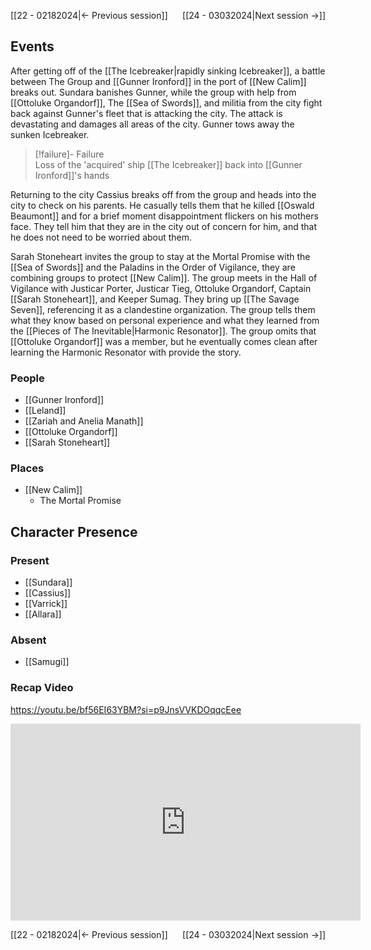 [[22 - 02182024|← Previous session]] <span style="float: right;">[[24 - 03032024|Next session →]]</span>

## Events
After getting off of the [[The Icebreaker|rapidly sinking Icebreaker]], a battle between The Group and [[Gunner Ironford]] in the port of [[New Calim]] breaks out. Sundara banishes Gunner, while the group with help from [[Ottoluke Organdorf]], The [[Sea of Swords]], and militia from the city fight back against Gunner's fleet that is attacking the city. The attack is devastating and damages all areas of the city. Gunner tows away the sunken Icebreaker.

> [!failure]- Failure  
> Loss of the 'acquired' ship [[The Icebreaker]] back into [[Gunner Ironford]]'s hands

Returning to the city Cassius breaks off from the group and heads into the city to check on his parents. He casually tells them that he killed [[Oswald Beaumont]] and for a brief moment disappointment flickers on his mothers face. They tell him that they are in the city out of concern for him, and that he does not need to be worried about them.

Sarah Stoneheart invites the group to stay at the Mortal Promise with the [[Sea of Swords]] and the Paladins in the Order of Vigilance, they are combining groups to protect [[New Calim]]. The group meets in the Hall of Vigilance with Justicar Porter, Justicar Tieg, Ottoluke Organdorf, Captain [[Sarah Stoneheart]], and Keeper Sumag. They bring up [[The Savage Seven]], referencing it as a clandestine organization. The group tells them what they know based on personal experience and what they learned from the [[Pieces of The Inevitable|Harmonic Resonator]]. The group omits that [[Ottoluke Organdorf]] was a member, but he eventually comes clean after learning the Harmonic Resonator with provide the story.

### People
- [[Gunner Ironford]] 
- [[Leland]] 
- [[Zariah and Anelia Manath]]
- [[Ottoluke Organdorf]] 
- [[Sarah Stoneheart]] 

### Places 
- [[New Calim]] 
	- The Mortal Promise

## Character Presence 
### Present
- [[Sundara]] 
- [[Cassius]] 
- [[Varrick]] 
- [[Allara]] 
### Absent
- [[Samugi]]

### Recap Video

https://youtu.be/bf56EI63YBM?si=p9JnsVVKDOqqcEee

<iframe width="560" height="315" src="https://www.youtube.com/embed/bf56EI63YBM?si=p9JnsVVKDOqqcEee" title="YouTube video player" frameborder="0" allow="accelerometer; autoplay; clipboard-write; encrypted-media; gyroscope; picture-in-picture; web-share" referrerpolicy="strict-origin-when-cross-origin" allowfullscreen></iframe>

[[22 - 02182024|← Previous session]] <span style="float: right;">[[24 - 03032024|Next session →]]</span>